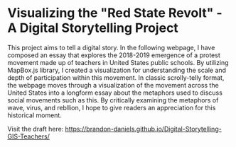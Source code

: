 # Visualizing the "Red State Revolt" - A Digital Storytelling Project
This project aims to tell a digital story. In the following webpage, I have composed an essay that explores the 2018-2019 emergence of a protest movement made up of teachers in United States public schools. By utilizing MapBox.js library, I created a visualization for understanding the scale and depth of participation within this movement. In classic scrolly-telly format, the webpage moves through a visualization of the movement across the United States into a longform essay about the metaphors used to discuss social movements such as this. By critically examining the metaphors of wave, virus, and rebllion, I hope to give readers an appreciation for this historical moment.

Visit the draft here: https://brandon-daniels.github.io/Digital-Storytelling-GIS-Teachers/

